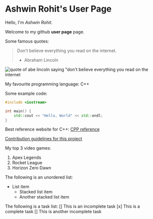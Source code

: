 # Ashwin Rohit's User Page

Hello, I'm *Ashwin Rohit*.

Welcome to my github **user page** page.

Some famous quotes:
> Don't believe everything you read on the internet. 
> - Abraham Lincoln

![quote of abe lincoln saying "don't believe everything you read on the internet](https://i.kym-cdn.com/photos/images/newsfeed/001/201/185/19b.jpg "Abe lincoln famoous quote")

My favourite programming language: C++

Some example code:
```cpp
#include <iostream>

int main() {
    std::cout << "Hello, World" << std::endl;
}
```

Best reference website for C++: [CPP reference](https://en.cppreference.com/w/)

[Contribution guidelines for this project](docs/CONTRIBUTING.md)

My top 3 video games:
1. Apex Legends
2. Rocket League
3. Horizon Zero Dawn

The following is an unordered list:
- List item
    - Stacked list item
    - Another stacked list item

The following is a task list:
[] This is an incomplete task
[x] This is a complete task
[] This is another incomplete task